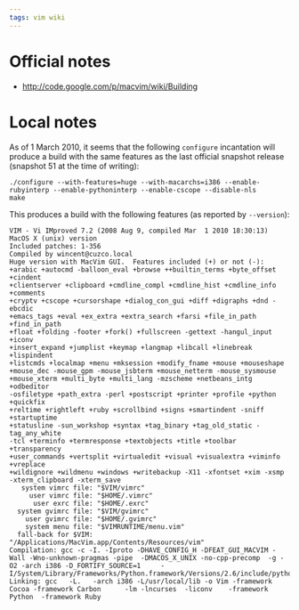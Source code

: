 ```yaml
---
tags: vim wiki
---
```


# Official notes

-   <http://code.google.com/p/macvim/wiki/Building>

# Local notes

As of 1 March 2010, it seems that the following `configure` incantation will produce a build with the same features as the last official snapshot release (snapshot 51 at the time of writing):

    ./configure --with-features=huge --with-macarchs=i386 --enable-rubyinterp --enable-pythoninterp --enable-cscope --disable-nls
    make

This produces a build with the following features (as reported by `--version`):

    VIM - Vi IMproved 7.2 (2008 Aug 9, compiled Mar  1 2010 18:30:13)
    MacOS X (unix) version
    Included patches: 1-356
    Compiled by wincent@cuzco.local
    Huge version with MacVim GUI.  Features included (+) or not (-):
    +arabic +autocmd -balloon_eval +browse ++builtin_terms +byte_offset +cindent 
    +clientserver +clipboard +cmdline_compl +cmdline_hist +cmdline_info +comments 
    +cryptv +cscope +cursorshape +dialog_con_gui +diff +digraphs +dnd -ebcdic 
    +emacs_tags +eval +ex_extra +extra_search +farsi +file_in_path +find_in_path 
    +float +folding -footer +fork() +fullscreen -gettext -hangul_input +iconv 
    +insert_expand +jumplist +keymap +langmap +libcall +linebreak +lispindent 
    +listcmds +localmap +menu +mksession +modify_fname +mouse +mouseshape 
    +mouse_dec -mouse_gpm -mouse_jsbterm +mouse_netterm -mouse_sysmouse 
    +mouse_xterm +multi_byte +multi_lang -mzscheme +netbeans_intg +odbeditor 
    -osfiletype +path_extra -perl +postscript +printer +profile +python +quickfix 
    +reltime +rightleft +ruby +scrollbind +signs +smartindent -sniff +startuptime 
    +statusline -sun_workshop +syntax +tag_binary +tag_old_static -tag_any_white 
    -tcl +terminfo +termresponse +textobjects +title +toolbar +transparency 
    +user_commands +vertsplit +virtualedit +visual +visualextra +viminfo +vreplace 
    +wildignore +wildmenu +windows +writebackup -X11 -xfontset +xim -xsmp 
    -xterm_clipboard -xterm_save 
       system vimrc file: "$VIM/vimrc"
         user vimrc file: "$HOME/.vimrc"
          user exrc file: "$HOME/.exrc"
      system gvimrc file: "$VIM/gvimrc"
        user gvimrc file: "$HOME/.gvimrc"
        system menu file: "$VIMRUNTIME/menu.vim"
      fall-back for $VIM: "/Applications/MacVim.app/Contents/Resources/vim"
    Compilation: gcc -c -I. -Iproto -DHAVE_CONFIG_H -DFEAT_GUI_MACVIM -Wall -Wno-unknown-pragmas -pipe  -DMACOS_X_UNIX -no-cpp-precomp  -g -O2 -arch i386 -D_FORTIFY_SOURCE=1     -I/System/Library/Frameworks/Python.framework/Versions/2.6/include/python2.6   
    Linking: gcc   -L.   -arch i386 -L/usr/local/lib -o Vim -framework Cocoa -framework Carbon      -lm -lncurses  -liconv    -framework Python  -framework Ruby
